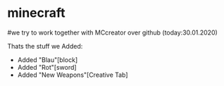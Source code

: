 # minecraft
#we try to work together with MCcreator over github (today:30.01.2020)

Thats the stuff we Added:

- Added "Blau"[block]
- Added "Rot"[sword]
- Added "New Weapons"[Creative Tab]
